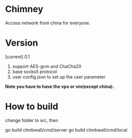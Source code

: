 # Chimney

Access network from china for everyone.



# Version

[current] 0.1

1. support AES-gcm and ChaCha20
2. base socks5 protocol
3. user config.json to set up the user parameter


**Note you have to have the vps or vm(except china).**


# How to build
change folder to src, then

go build climbwall/cmd/server
go build climbwall/cmd/local

